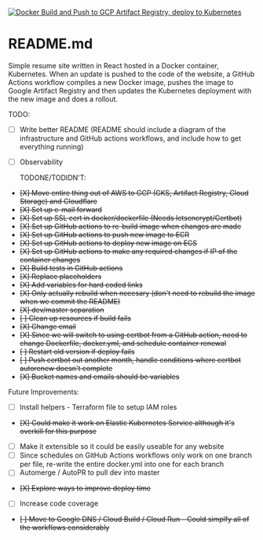 [![Docker Build and Push to GCP Artifact Registry, deploy to Kubernetes](https://github.com/jdk3410/resume/actions/workflows/docker.yml/badge.svg)](https://github.com/jdk3410/resume/actions/workflows/docker.yml)

# README.md
Simple resume site written in React hosted in a Docker container, Kubernetes. 
When an update is pushed to the code of the website, a GitHub Actions workflow compiles a new Docker image,
pushes the image to Google Artifact Registry and then updates the Kubernetes deployment with the new image and does a rollout.

  TODO:
- [ ] Write better README (README should include a diagram of the infrastructure and GitHub actions workflows, and include how to get everything running)
- [ ] Observability

  TODONE/TODIDN'T:
- ~~[X] Move entire thing out of AWS to GCP (GKS, Artifact Registry, Cloud Storage) and Cloudflare~~
- ~~[X] Set up e-mail forward~~
- ~~[X] Set up SSL cert in docker/dockerfile (Needs letsencrypt/Certbot)~~
- ~~[X] Set up GitHub actions to re-build image when changes are made~~
- ~~[X] Set up GitHub actions to push new image to ECR~~
- ~~[X] Set up GitHub actions to deploy new image on ECS~~
- ~~[X] Set up GitHub actions to make any required changes if IP of the container changes~~
- ~~[X] Build tests in GitHub actions~~
- ~~[X] Replace placeholders~~
- ~~[X] Add variables for hard coded links~~
- ~~[X] Only actually rebuild when necesary (don't need to rebuild the image when we commit the README)~~
- ~~[X] dev/master separation~~
- ~~[ ] Clean up resources if build fails~~
- ~~[X] Change email~~
- ~~[X] Since we will switch to using certbot from a GitHub action, need to change Dockerfile, docker.yml, and schedule container renewal~~
- ~~[ ] Restart old version if deploy fails~~
- ~~[ ] Push certbot out another month, handle conditions where certbot autorenew doesn't complete~~
- ~~[X] Bucket names and emails should be variables~~



 Future Improvements:
 - [ ] Install helpers - Terraform file to setup IAM roles
 - ~~[X] Could make it work on Elastic Kubernetes Service although it's overkill for this purpose~~
 - [ ] Make it extensible so it could be easily useable for any website
 - [ ] Since schedules on GitHub Actions workflows only work on one branch per file, re-write the entire docker.yml into one for each branch
 - [ ] Automerge / AutoPR to pull dev into master
 - ~~[X] Explore ways to improve deploy time~~
 - [ ] Increase code coverage 
 - ~~[ ] Move to Google DNS / Cloud Build / Cloud Run - Could simplfy all of the workflows considerably~~
